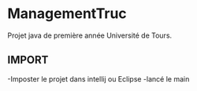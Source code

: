 # ManagementTruc
Projet java de première année Université de Tours.

## IMPORT
  -Imposter le projet dans intellij ou Eclipse
  -lancé le main

